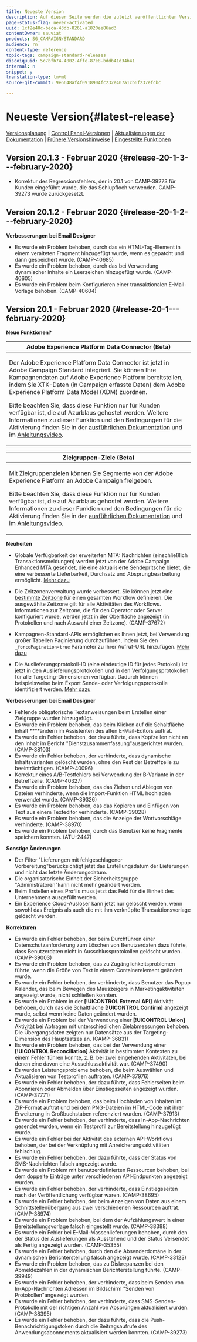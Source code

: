 ```yaml
---
title: Neueste Version
description: Auf dieser Seite werden die zuletzt veröffentlichten Versionen von Adobe Campaign Standard aufgelistet.
page-status-flag: never-activated
uuid: 1cf2e40c-beca-43db-8261-a1820ee86ad3
contentOwner: sauviat
products: SG_CAMPAIGN/STANDARD
audience: rn
content-type: reference
topic-tags: campaign-standard-releases
discoiquuid: 5c7bfb74-4002-4ffe-87e8-bddb41d34b41
internal: n
snippet: y
translation-type: tm+mt
source-git-commit: 9e6648af4f0918904fc232e407a1cb6f237efcbc

---
```



# Neueste Version{#latest-release}

[Versionsplanung](https://helpx.adobe.com/campaign/kb/acs-release-planning.html) | [Control Panel-Versionen](https://docs.adobe.com/content/help/en/control-panel/using/release-notes.html) | [Aktualisierungen der Dokumentation](../../rn/using/documentation-updates.md) | [Frühere Versionshinweise](../../rn/using/release-notes-2019.md) | [Eingestellte Funktionen](https://helpx.adobe.com/campaign/kb/acs-deprecated-and-removed-features.html)

## Version 20.1.3 - Februar 2020   {#release-20-1-3---february-2020}

* Korrektur des Regressionsfehlers, der in 20.1 von CAMP-39273 für Kunden eingeführt wurde, die das Schlupfloch verwenden. CAMP-39273 wurde zurückgesetzt.

## Version 20.1.2 - Februar 2020   {#release-20-1-2---february-2020}

**Verbesserungen bei Email Designer**

* Es wurde ein Problem behoben, durch das ein HTML-Tag-Element in einem veralteten Fragment hinzugefügt wurde, wenn es gepatcht und dann gespeichert wurde. (CAMP-40685)
* Es wurde ein Problem behoben, durch das bei Verwendung dynamischer Inhalte ein Leerzeichen hinzugefügt wurde. (CAMP-40605)
* Es wurde ein Problem beim Konfigurieren einer transaktionalen E-Mail-Vorlage behoben. (CAMP-40604)

## Version 20.1 - Februar 2020   {#release-20-1---february-2020}

**Neue Funktionen?**


<table> 
 <thead> 
  <tr> 
   <th> <strong>Adobe Experience Platform Data Connector (Beta)</strong><br /> </th> 
  </tr> 
 </thead> 
 <tbody> 
  <tr> 
   <td> <p>Der Adobe Experience Platform Data Connector ist jetzt in Adobe Campaign Standard integriert. Sie können Ihre Kampagnendaten auf Adobe Experience Platform bereitstellen, indem Sie XTK-Daten (in Campaign erfasste Daten) dem Adobe Experience Platform Data Model (XDM) zuordnen. </p>
    <p>Bitte beachten Sie, dass diese Funktion nur für Kunden verfügbar ist, die auf Azurblaus gehostet werden. Weitere Informationen zu dieser Funktion und den Bedingungen für die Aktivierung finden Sie in der <a href="../../administration/using/aep-about-data-connector.md">ausführlichen Dokumentation</a> und im <a href="https://docs.adobe.com/content/help/en/campaign-learn/campaign-standard-tutorials/administrating/adobe-experience-platform-data-connector/understanding-the-adobe-experience-platform-data-connector.html">Anleitungsvideo</a>.</p>
   </td> 
  </tr> 
 </tbody> 
</table>

<table> 
 <thead> 
  <tr> 
   <th> <strong>Zielgruppen-Ziele (Beta) </strong><br /> </th> 
  </tr> 
 </thead> 
 <tbody> 
  <tr> 
   <td> <p>Mit Zielgruppenzielen können Sie Segmente von der Adobe Experience Platform an Adobe Campaign freigeben.</p>
    <p>Bitte beachten Sie, dass diese Funktion nur für Kunden verfügbar ist, die auf Azurblaus gehostet werden. Weitere Informationen zu dieser Funktion und den Bedingungen für die Aktivierung finden Sie in der <a href="../../audiences/using/aep-about-audience-destinations-service.md">ausführlichen Dokumentation</a> und im <a href="https://docs.adobe.com/content/help/en/campaign-learn/campaign-standard-tutorials/profiles-and-audiences/audience-destinations/audience-destinations-overview.html">Anleitungsvideo</a>. </p>
   </td> 
  </tr> 
 </tbody> 
</table>

**Neuheiten**

* Globale Verfügbarkeit der erweiterten MTA: Nachrichten (einschließlich Transaktionsmeldungen) werden jetzt von der Adobe Campaign Enhanced MTA gesendet, die eine aktualisierte Sendepritsche bietet, die eine verbesserte Lieferbarkeit, Durchsatz und Absprungbearbeitung ermöglicht. [Mehr dazu](https://helpx.adobe.com/campaign/kb/campaign-enhanced-mta.html)

* Die Zeitzonenverwaltung wurde verbessert. Sie können jetzt eine [bestimmte Zeitzone](../../automating/using/building-a-workflow.md) für einen gesamten Workflow definieren. Die ausgewählte Zeitzone gilt für alle Aktivitäten des Workflows. Informationen zur Zeitzone, die für den Operator oder Server konfiguriert wurde, werden jetzt in der Oberfläche angezeigt (in Protokollen und nach Auswahl einer Zeitzone). (CAMP-37672)

* Kampagnen-Standard-APIs ermöglichen es Ihnen jetzt, bei Verwendung großer Tabellen Paginierung durchzuführen, indem Sie den `_forcePagination=true` Parameter zu Ihrer Aufruf-URL hinzufügen. [Mehr dazu](../../api/using/pagination.md)

* Die Auslieferungsprotokoll-ID (eine eindeutige ID für jedes Protokoll) ist jetzt in den Auslieferungsprotokollen und in den Verfolgungsprotokollen für alle Targeting-Dimensionen verfügbar. Dadurch können beispielsweise beim Export Sende- oder Verfolgungsprotokolle identifiziert werden. [Mehr dazu](../../automating/using/exporting-logs.md)

**Verbesserungen bei Email Designer**

* Fehlende obligatorische Textanweisungen beim Erstellen einer Zielgruppe wurden hinzugefügt.
* Es wurde ein Problem behoben, das beim Klicken auf die Schaltfläche Inhalt ****&#x200B;ändern im Assistenten des alten E-Mail-Editors auftrat.
* Es wurde ein Fehler behoben, der dazu führte, dass Kopfzeilen nicht an den Inhalt im Bericht &quot;Dienstzusammenfassung&quot;ausgerichtet wurden. (CAMP-38103)
* Es wurde ein Fehler behoben, der verhinderte, dass dynamische Inhaltsvarianten gelöscht wurden, ohne den Rest der Betreffzeile zu beeinträchtigen. (CAMP-40096)
* Korrektur eines A/B-Testfehlers bei Verwendung der B-Variante in der Betreffzeile. (CAMP-40327)
* Es wurde ein Problem behoben, das das Ziehen und Ablegen von Dateien verhinderte, wenn die Import-Funktion HTML hochladen verwendet wurde. (CAMP-39326)
* Es wurde ein Problem behoben, das das Kopieren und Einfügen von Text aus einem Texteditor verhinderte. (CAMP-39028)
* Es wurde ein Problem behoben, das die Anzeige der Wortvorschläge verhinderte. (CAMP-38970)
* Es wurde ein Problem behoben, durch das Benutzer keine Fragmente speichern konnten. (ATU-2447)

**Sonstige Änderungen**

* Der Filter &quot;Lieferungen mit fehlgeschlagener Vorbereitung&quot;berücksichtigt jetzt das Erstellungsdatum der Lieferungen und nicht das letzte Änderungsdatum.
* Die organisatorische Einheit der Sicherheitsgruppe &quot;Administratoren&quot;kann nicht mehr geändert werden.
* Beim Erstellen eines Profils muss jetzt das Feld für die Einheit des Unternehmens ausgefüllt werden.
* Ein Experience Cloud-Auslöser kann jetzt nur gelöscht werden, wenn sowohl das Ereignis als auch die mit ihm verknüpfte Transaktionsvorlage gelöscht werden.

**Korrekturen**

* Es wurde ein Fehler behoben, der beim Durchführen einer Datenschutzanforderung zum Löschen von Benutzerdaten dazu führte, dass Benutzerdaten nicht in Ausschlussprotokollen gelöscht wurden. (CAMP-39003)
* Es wurde ein Problem behoben, das zu Zugänglichkeitsproblemen führte, wenn die Größe von Text in einem Containerelement geändert wurde.
* Es wurde ein Fehler behoben, der verhinderte, dass Benutzer das Popup Kalender, das beim Bewegen des Mauszeigers in Marketingaktivitäten angezeigt wurde, nicht schließen konnten.
* Es wurde ein Problem in der **[!UICONTROL External API]** Aktivität behoben, durch das die Schaltfläche **[!UICONTROL Confirm]** angezeigt wurde, selbst wenn keine Daten geändert wurden.
* Es wurde ein Problem bei der Verwendung einer **[!UICONTROL Union]** Aktivität bei Abfragen mit unterschiedlichen Zielabmessungen behoben. Die Übergangsdaten zeigten nur Datensätze aus der Targeting-Dimension des Hauptsatzes an. (CAMP-36831)
* Es wurde ein Problem behoben, das bei der Verwendung einer **[!UICONTROL Reconciliation]** Aktivität in bestimmten Kontexten zu einem Fehler führen konnte, z. B. bei zwei eingehenden Aktivitäten, bei denen eine davon eine Ausschlussaktivität war. (CAMP-37490)
* Es wurden Leistungsprobleme behoben, die beim Auswählen und Aktualisieren von Testprofilen auftraten. (CAMP-37976)
* Es wurde ein Fehler behoben, der dazu führte, dass Fehlerseiten beim Abonnieren oder Abmelden über Einstiegsseiten angezeigt wurden. (CAMP-37771)
* Es wurde ein Problem behoben, das beim Hochladen von Inhalten im ZIP-Format auftrat und bei dem PNG-Dateien im HTML-Code mit ihrer Erweiterung in Großbuchstaben referenziert wurden. (CAMP-37913)
* Es wurde ein Fehler behoben, der verhinderte, dass In-App-Nachrichten gesendet wurden, wenn ein Testprofil zur Bereitstellung hinzugefügt wurde.
* Es wurde ein Fehler bei der Aktivität des externen API-Workflows behoben, der bei der Verknüpfung mit Anreicherungsaktivitäten fehlschlug.
* Es wurde ein Fehler behoben, der dazu führte, dass der Status von SMS-Nachrichten falsch angezeigt wurde.
* Es wurde ein Problem mit benutzerdefinierten Ressourcen behoben, bei dem doppelte Einträge unter verschiedenen API-Endpunkten angezeigt wurden.
* Es wurde ein Fehler behoben, der verhinderte, dass Einstiegsseiten nach der Veröffentlichung verfügbar waren. (CAMP-38695)
* Es wurde ein Fehler behoben, der beim Anzeigen von Daten aus einem Schnittstellenübergang aus zwei verschiedenen Ressourcen auftrat. (CAMP-38974)
* Es wurde ein Problem behoben, bei dem der Aufzählungswert in einer Bereitstellungsvorlage falsch eingestellt wurde. (CAMP-38388)
* Es wurde ein Fehler bei E-Mail-Massenlieferungen behoben, durch den der Status der Auslieferungen als Ausstehend und der Status Versendet als Fertig angezeigt wurden. (CAMP-35355)
* Es wurde ein Fehler behoben, durch den die Absenderdomäne in der dynamischen Berichterstellung falsch angezeigt wurde. (CAMP-33123)
* Es wurde ein Problem behoben, das zu Diskrepanzen bei den Abmeldezahlen in der dynamischen Berichterstellung führte. (CAMP-39949)
* Es wurde ein Fehler behoben, der verhinderte, dass beim Senden von In-App-Nachrichten Adressen im Bildschirm &quot;Senden von Protokollen&quot;angezeigt wurden.
* Es wurde ein Fehler behoben, der verhinderte, dass SMS-Senden-Protokolle mit der richtigen Anzahl von Absprüngen aktualisiert wurden. (CAMP-38395)
* Es wurde ein Fehler behoben, der dazu führte, dass die Push-Benachrichtigungstoken durch die Beitragsaufrufe des Anwendungsabonnements aktualisiert werden konnten. (CAMP-39273)
